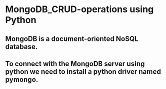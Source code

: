 # MongoDB_CRUD-operations using Python
## MongoDB is a document-oriented NoSQL database.
## To connect with the MongoDB server using python we need to install a python driver named pymongo.
